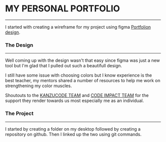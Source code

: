 # MY PERSONAL PORTFOLIO
---
I started with creating a wireframe for my project using figma [Portfolion design](https://www.figma.com/file/2hMBCNNzKIqf9QaIdecJB1/My_Portifolio?node-id=10%3A96).

### The Design
---
Well coming up with the design wasn't that easy since figma was just a new tool but I'm glad that I pulled out such a beautifull design.

I still have some issue with choosing colors but I know experience is the best teacher, my mentors shared a number of resources to help me work on strengthening my color muscles.

Shoutouts to the [KANZUCODE TEAM](https://kanzucode.com/) and [CODE IMPACT TEAM](https://codeimpact.co/) for the support they render towards us most especially me as an individual.

### The Project
---
I started by creating a folder on my desktop followed by creating a repository on github. Then I linked up the two using git commands.